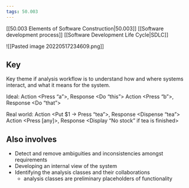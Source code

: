 ```yaml
---
tags: 50.003
---
```

[[50.003 Elements of Software Construction|50.003]]
[[Software development process]]
[[Software Development Life Cycle|SDLC]]

![[Pasted image 20220517234609.png]]

## Key
Key theme if analysis workflow is to understand how and where systems interact, and what it means for the system.

Ideal:
Action <Press “a”>, Response <Do “this”>
Action <Press “b”>, Response <Do “that”>

Real world:
Action <Put $1 -> Press “tea”>, Response <Dispense “tea”>
Action <Press \[any]>, Response <Display “No stock” if tea is finished>

## Also involves
- Detect and remove ambiguities and inconsistencies amongst requirements
- Developing an internal view of the system
- Identifying the analysis classes and their collaborations
	- analysis classes are preliminary placeholders of functionality